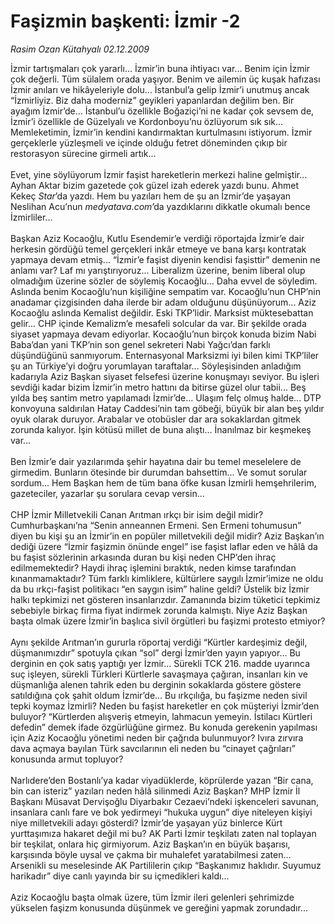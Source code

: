 # Faşizmin başkenti: İzmir -2

*Rasim Ozan Kütahyalı 02.12.2009*

<div class="taraf_structure_2col_1zq">
<div class="margen_n">



 <p>İzmir tartışmaları çok yararlı... İzmir’in buna ihtiyacı var... Benim için İzmir çok değerli. Tüm sülalem orada yaşıyor. Benim ve ailemin üç kuşak hafızası İzmir anıları ve hikâyeleriyle dolu... İstanbul’a gelip İzmir’i unutmuş ancak “İzmirliyiz. Biz daha moderniz” geyikleri yapanlardan değilim ben. Bir ayağım İzmir’de... İstanbul’u özellikle Boğaziçi’ni ne kadar çok sevsem de, İzmir’i özellikle de Güzelyalı ve Kordonboyu’nu özlüyorum sık sık... Memleketimin, İzmir’in kendini kandırmaktan kurtulmasını istiyorum. İzmir gerçeklerle yüzleşmeli ve içinde olduğu fetret döneminden çıkıp bir restorasyon sürecine girmeli artık... <br/><br/>Evet, yine söylüyorum İzmir faşist hareketlerin merkezi haline gelmiştir... Ayhan Aktar bizim gazetede çok güzel izah ederek yazdı bunu. Ahmet Kekeç <i>Star</i>’da yazdı. Hem bu yazıları hem de şu an İzmir’de yaşayan Neslihan Acu’nun <i>medyatava.com</i>’da yazdıklarını dikkatle okumalı bence İzmirliler... <br/><br/>Başkan Aziz Kocaoğlu, Kutlu Esendemir’e verdiği röportajda İzmir’e dair herkesin gördüğü temel gerçekleri inkâr etmeye ve bana karşı kontratak yapmaya devam etmiş... “İzmir’e faşist diyenin kendisi faşisttir” demenin ne anlamı var? Laf mı yarıştırıyoruz... Liberalizm üzerine, benim liberal olup olmadığım üzerine sözler de söylemiş Kocaoğlu... Daha evvel de söyledim. Aslında benim Kocaoğlu’nun kişiliğine sempatim var. Kocaoğlu’nun CHP’nin anadamar çizgisinden daha ilerde bir adam olduğunu düşünüyorum... Aziz Kocaoğlu aslında Kemalist değildir. Eski TKP’lidir. Marksist müktesebattan gelir... CHP içinde Kemalizm’e mesafeli solcular da var. Bir şekilde orada siyaset yapmaya devam ediyorlar. Kocaoğlu’nun birçok konuda bizim Nabi Baba’dan yani TKP’nin son genel sekreteri Nabi Yağcı’dan farklı düşündüğünü sanmıyorum. Enternasyonal Marksizmi iyi bilen kimi TKP’liler şu an Türkiye’yi doğru yorumlayan taraftalar... Söyleşisinden anladığım kadarıyla Aziz Başkan siyaset felsefesi üzerine konuşmayı seviyor. Bu işleri sevdiği kadar bizim İzmir’in metro hattını da bitirse güzel olur tabii... Beş yılda beş santim metro yapılamadı İzmir’de... Ulaşım felç olmuş halde... DTP konvoyuna saldırılan Hatay Caddesi’nin tam göbeği, büyük bir alan beş yıldır oyuk olarak duruyor. Arabalar ve otobüsler dar ara sokaklardan gitmek zorunda kalıyor. İşin kötüsü millet de buna alıştı... İnanılmaz bir keşmekeş var... <br/><br/>Ben İzmir’e dair yazılarımda şehir hayatına dair bu temel meselelere de girmedim. Bunların ötesinde bir durumdan bahsettim... Ve somut sorular sordum... Hem Başkan hem de tüm bana öfke kusan İzmirli hemşehrilerim, gazeteciler, yazarlar şu sorulara cevap versin... <br/><br/>CHP İzmir Milletvekili Canan Arıtman ırkçı bir isim değil midir? Cumhurbaşkanı’na “Senin anneannen Ermeni. Sen Ermeni tohumusun” diyen bu kişi şu an İzmir’in en popüler milletvekili değil midir? Aziz Başkan’ın dediği üzere “İzmir faşizmin önünde engel” ise faşist laflar eden ve hâlâ da bu faşist sözlerinin arkasında duran bu kişi neden CHP’den ihraç edilmemektedir? Haydi ihraç işlemini bıraktık, neden kimse tarafından kınanmamaktadır? Tüm farklı kimliklere, kültürlere saygılı İzmir’imize ne oldu da bu ırkçı-faşist politikacı “en saygın isim” haline geldi? Üstelik biz İzmir halkı tepkimizi net gösteren insanlarızdır. Zamanında bizim tüketici tepkimiz sebebiyle birkaç firma fiyat indirmek zorunda kalmıştı. Niye Aziz Başkan başta olmak üzere İzmir’in başlıca sivil örgütleri bu faşizmi protesto etmiyor? <br/><br/>Aynı şekilde Arıtman’ın gururla röportaj verdiği “Kürtler kardeşimiz değil, düşmanımızdır” spotuyla çıkan “sol” dergi İzmir’den yayın yapıyor... Bu derginin en çok satış yaptığı yer İzmir... Sürekli TCK 216. madde uyarınca suç işleyen, sürekli Türkleri Kürtlerle savaşmaya çağıran, insanları kin ve düşmanlığa alenen tahrik eden bu derginin sokaklarda göstere göstere satıldığına çok şahit oldum İzmir’de... Bu ırkçılığa, bu faşizme neden sivil tepki koymaz İzmirli? Neden bu faşist hareketler en çok müşteriyi İzmir’den buluyor? “Kürtlerden alışveriş etmeyin, lahmacun yemeyin. İstilacı Kürtleri defedin” demek ifade özgürlüğüne girmez. Bu konuda gerekenin yapılması için Aziz Kocaoğlu yönetimi neden bir çağrıda bulunmuyor? Ivıra zırvıra dava açmaya bayılan Türk savcılarının eli neden bu “cinayet çağrıları” konusunda armut topluyor? <br/><br/>Narlıdere’den Bostanlı’ya kadar viyadüklerde, köprülerde yazan “Bir cana, bin can isteriz” yazıları neden hâlâ silinmedi Aziz Başkan? MHP İzmir İl Başkanı Müsavat Dervişoğlu Diyarbakır Cezaevi’ndeki işkenceleri savunan, insanlara canlı fare ve bok yedirmeyi “hukuka uygun” diye niteleyen kişiyi niye milletvekili adayı gösterdi? İzmir’de yaşayan yüz binlerce Kürt yurttaşımıza hakaret değil mi bu? AK Parti İzmir teşkilatı zaten nal toplayan bir teşkilat, onlara hiç girmiyorum. Aziz Başkan’ın en büyük başarısı, karşısında böyle uysal ve çakma bir muhalefet yaratabilmesi zaten... Arsenikli su meselesinde AK Partililerin çıkıp “Başkanımız haklıdır. Suyumuz harikadır” diye canlı yayında bir su içmedikleri kaldı... <br/><br/>Aziz Kocaoğlu başta olmak üzere, tüm İzmir ileri gelenleri şehrimizde yükselen faşizm konusunda düşünmek ve gereğini yapmak zorundadır...</p>
<br/>
<br/>
<br/>



<br/>


<div id="taraf_not">
</div>

</div>


</div>
